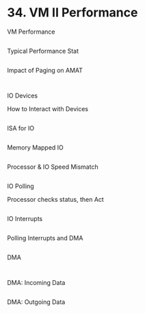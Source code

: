 # 34. VM II Performance



VM Performance



<figure><img src=".gitbook/assets/image (7).png" alt=""><figcaption></figcaption></figure>

Typical Performance Stat



<figure><img src=".gitbook/assets/image (1) (1).png" alt=""><figcaption></figcaption></figure>

Impact of Paging on AMAT



<figure><img src=".gitbook/assets/image (2) (1).png" alt=""><figcaption></figcaption></figure>



<figure><img src=".gitbook/assets/image (3) (1).png" alt=""><figcaption></figcaption></figure>

IO Devices

How to Interact with Devices



<figure><img src=".gitbook/assets/image (4) (1).png" alt=""><figcaption></figcaption></figure>



ISA for IO



<figure><img src=".gitbook/assets/image (5) (1).png" alt=""><figcaption></figcaption></figure>

Memory Mapped IO



<figure><img src=".gitbook/assets/image (6) (1).png" alt=""><figcaption></figcaption></figure>

Processor & IO Speed Mismatch



<figure><img src=".gitbook/assets/image (7) (1).png" alt=""><figcaption></figcaption></figure>

IO Polling

Processor checks status, then Act



<figure><img src=".gitbook/assets/image (8).png" alt=""><figcaption></figcaption></figure>

IO Interrupts



<figure><img src=".gitbook/assets/image (9).png" alt=""><figcaption></figcaption></figure>

Polling Interrupts and DMA



<figure><img src=".gitbook/assets/image (10).png" alt=""><figcaption></figcaption></figure>

DMA



<figure><img src=".gitbook/assets/image (11).png" alt=""><figcaption></figcaption></figure>

<figure><img src=".gitbook/assets/image (12).png" alt=""><figcaption></figcaption></figure>

DMA: Incoming Data



<figure><img src=".gitbook/assets/image (13).png" alt=""><figcaption></figcaption></figure>

DMA: Outgoing Data



<figure><img src=".gitbook/assets/image (14).png" alt=""><figcaption></figcaption></figure>
